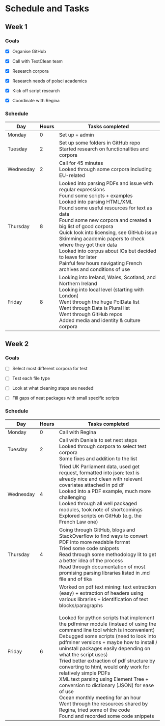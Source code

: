 # Schedule and Tasks



## Week 1



### Goals

- [x] Organise GitHub
- [x] Call with TextClean team
- [x] Research corpora
- [x] Research needs of polsci academics
- [x] Kick off script research
- [x] Coordinate with Regina 



### Schedule



| Day       | Hours | Tasks completed                                              |
| --------- | ----- | ------------------------------------------------------------ |
| Monday    | 0     | Set up + admin                                               |
| Tuesday   | 2     | Set up some folders in GitHub repo<br />Started research on functionalities and corpora |
| Wednesday | 2     | Call for 45 minutes<br />Looked through some corpora including EU-related |
| Thursday  | 8     | Looked into parsing PDFs and issue with regular expressions<br />Found some scripts + examples<br />Looked into parsing HTML/XML<br />Found some useful resources for text as data<br />Found some new corpora and created a big list of good corpora<br />Quick look into licensing, see GitHub issue<br />Skimming academic papers to check where they got their data<br />Looked into corpus about IOs but decided to leave for later<br />Painful few hours navigating French archives and conditions of use |
| Friday    | 8     | Looking into Ireland, Wales, Scotland, and Northern Ireland<br />Looking into local level (starting with London)<br />Went through the huge PolData list<br />Went through Data is Plural list<br />Went through GitHub repos<br />Added media and identity & culture corpora |





## Week 2



### Goals

- [ ] Select most different corpora for test
- [ ] Test each file type
- [ ] Look at what cleaning steps are needed
- [ ] Fill gaps of neat packages with small specific scripts



### Schedule



| Day       | Hours | Tasks completed                                              |
| --------- | ----- | ------------------------------------------------------------ |
| Monday    | 0     | Call with Regina                                             |
| Tuesday   | 2     | Call with Daniela to set next steps<br />Looked through corpora to select test corpora<br />Some fixes and addition to the list |
| Wednesday | 4     | Tried UK Parliament data, used get request, formatted into json: text is already nice and clean with relevant covariates attached in pd df<br />Looked into a PDF example, much more challenging<br />Looked through all well packaged modules, took note of shortcomings<br />Explored scripts on GitHub (e.g. the French Law one) |
| Thursday  | 4     | Going through GitHub, blogs and StackOverflow to find ways to convert PDF into more readable format<br />Tried some code snippets<br />Read through some methodology lit to get a better idea of the process<br />Read through documentation of most promising parsing libraries listed in .md file and of tika |
| Friday    | 6     | Worked on pdf text mining: text extraction (easy) + extraction of headers using various libraries + identification of text blocks/paragraphs <br /><br />Looked for python scripts that implement the pdfminer module (instead of using the command line tool which is inconvenient)<br />Debugged some scripts (need to look into pdfminer versions + maybe how to install / uninstall packages easily depending on what the script uses)<br />Tried better extraction of pdf structure by converting to html, would only work for relatively simple PDFs <br />XML text parsing using Element Tree + conversion to dictionary (JSON) for ease of use<br />Ocean monthly meeting for an hour<br />Went through the resources shared by Regina, tried some of the code<br />Found and recorded some code snippets |

